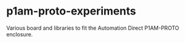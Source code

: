 # p1am-proto-experiments
Various board and libraries to fit the Automation Direct P1AM-PROTO enclosure.
